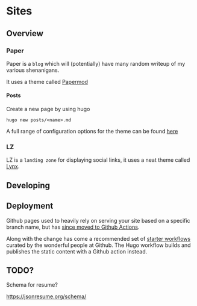 # Sites

## Overview

### Paper

Paper is a `blog` which will (potentially) have many random writeup of my various shenanigans.

It uses a theme called [Papermod](https://themes.gohugo.io/themes/hugo-papermod/) 

#### Posts

Create a new page by using hugo

```shell
hugo new posts/<name>.md
```

A full range of configuration options for the theme can be found [here](https://github.com/adityatelange/hugo-PaperMod/wiki/Installation#sample-pagemd)

### LZ

LZ is a `landing zone` for displaying social links, it uses a neat theme called [Lynx](https://themes.gohugo.io/themes/lynx/).

## Developing 

[//]: # (TODO)

## Deployment

Github pages used to heavily rely on serving your site based on a specific branch name, but has
[since moved to Github Actions](https://github.blog/changelog/2022-07-27-github-pages-custom-github-actions-workflows-beta/).

Along with the change has come a recommended set of [starter workflows](https://github.com/actions/starter-workflows/blob/main/pages/hugo.yml)
curated by the wonderful people at Github. The Hugo workflow builds and publishes the static content with a Github action instead.

## TODO?

Schema for resume?

https://jsonresume.org/schema/
